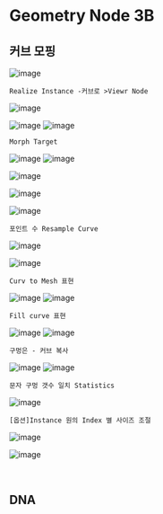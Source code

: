 Geometry Node 3B
===================

커브 모핑
------------

![image](https://user-images.githubusercontent.com/30430227/139566756-9ede578e-b614-4bc6-85b4-b671a82dbdb9.png)

`Realize Instance -커브로 >Viewr Node`

![image](https://user-images.githubusercontent.com/30430227/139566812-7d4db1df-89c9-4c90-81d5-90e7239f309b.png)

![image](https://user-images.githubusercontent.com/30430227/139566780-df5a9ea3-f646-4a70-af17-0b36cf9acdab.png)
![image](https://user-images.githubusercontent.com/30430227/139566802-cd32a049-5ba2-4d6c-9a2b-3a101d844c95.png)

`Morph Target`

![image](https://user-images.githubusercontent.com/30430227/139566970-2ba82ba5-813f-4037-a5f8-dbf0f994c2b9.png)
![image](https://user-images.githubusercontent.com/30430227/139566984-b9b8d0b9-16c6-43f0-8379-6d1d731760e4.png)

![image](https://user-images.githubusercontent.com/30430227/139567006-3a859035-3fba-491c-998a-37b60c8aa736.png)

![image](https://user-images.githubusercontent.com/30430227/139567025-012625e1-5e96-4b06-a91a-da17dcb44d92.png)

![image](https://user-images.githubusercontent.com/30430227/139567040-f3f46ec9-13bb-413b-839d-78a9f3210d0e.png)

`포인트 수 Resample Curve`

![image](https://user-images.githubusercontent.com/30430227/139567087-da787e5c-42bd-4451-bd13-bb42cb04ff2c.png)

![image](https://user-images.githubusercontent.com/30430227/139567114-8a5e3745-df1a-4fcf-910e-61b1e00c28e6.png)

`Curv to Mesh 표현`

![image](https://user-images.githubusercontent.com/30430227/139567231-7e1de37c-a964-4acc-bb9c-509503bef0ef.png)
![image](https://user-images.githubusercontent.com/30430227/139567217-17058b2b-e06d-4380-88ac-3ca043b7e2cc.png)

`Fill curve 표현`

![image](https://user-images.githubusercontent.com/30430227/139567263-1830d0c9-8924-429f-a778-225ec842f28e.png)
![image](https://user-images.githubusercontent.com/30430227/139567266-671abaf2-59dd-4804-8ee3-1d39a3ce8071.png)

`구멍은 - 커브 복사`

![image](https://user-images.githubusercontent.com/30430227/139567391-76f4a4db-0006-466c-8fb4-6a00923b19ef.png)
![image](https://user-images.githubusercontent.com/30430227/139567386-d5d2db0a-1eab-4c21-873d-6953102b098e.png)

`문자 구멍 갯수 일치 Statistics`

![image](https://user-images.githubusercontent.com/30430227/139567684-03b45528-b426-4134-862a-945b2ab2d07a.png)

`[옵션]Instance 원의 Index 별 사이즈 조절`

![image](https://user-images.githubusercontent.com/30430227/139568234-2bf866ba-3423-4de0-bccb-8f3ad9c050ee.png)

![image](https://user-images.githubusercontent.com/30430227/139568263-9c8cdefc-580d-47a6-9ea1-656cbd5cafd8.png)

<br>

DNA
-----


